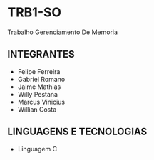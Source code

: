 # TRB1-SO
Trabalho Gerenciamento De Memoria

## INTEGRANTES
- Felipe Ferreira
- Gabriel Romano
- Jaime Mathias
- Willy Pestana
- Marcus Vinicius
- Willian Costa

## LINGUAGENS E TECNOLOGIAS 
- Linguagem C

